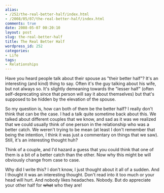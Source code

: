 ```yaml
---
alias:
- /252/the-real-better-half/index.html
- /2008/05/07/the-real-better-half/index.html
comments: true
date: 2008-05-07 00:20:10
layout: post
slug: the-real-better-half
title: The Real Better Half
wordpress_id: 252
categories:
- Life
tags:
- Relationships
---
```


Have you heard people talk about their spouse as "their better half"?  It's an interesting (and kind) thing to say.  Often it's the guy talking about his wife, but not always so.  It's slightly demeaning towards the "lesser half" (often self-deprecating since that person will say it about themselves) but that's supposed to be hidden by the elevation of the spouse.

So my question is, how can both of them be the better half?  I really don't think that can be the case.  I had a talk quite sometime back about this.  We talked about different couples that we know, and sad as it was we realized that we could usually think of one person in the relationship who was a better catch.  We weren't trying to be mean (at least I don't remember that being the intention, I think it was just a commentary on things that we saw).  Still, it's an interesting thought huh?  

Think of a couple, and I'd hazard a guess that you could think that one of them is a bit of a better catch than the other.  Now why this might be will obviously change from case to case.

Why did I write this?  I don't know, I just thought about it all of a sudden.  And I thought it was an interesting thought.  Don't read into it too much or your head will hurt.  And nobody likes headaches.  Nobody.  But do appreciate your other half for <del>what</del> who they are!
